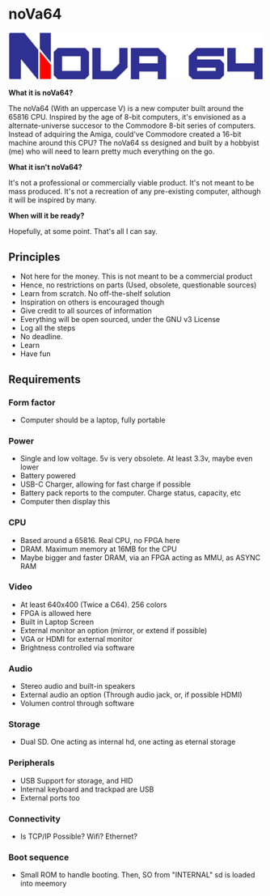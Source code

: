 # noVa64

![noVa64 logo](https://raw.githubusercontent.com/dmolinagarcia/nova64/main/docs/img/logo_nova64_big.png)

**What it is noVa64?**

The noVa64 (With an uppercase V) is a new computer built around the 65816 CPU. Inspired by the age of 8-bit computers, it's envisioned as a alternate-universe succesor to the Commodore 8-bit series of computers. Instead of adquiring the Amiga, could've Commodore created a 16-bit machine around this CPU? The noVa64 ss designed and built by a hobbyist (me) who will need to learn pretty much everything on the go.

**What it isn't noVa64?**

It's not a professional or commercially viable product.  It's not meant to be mass produced. It's not a recreation of any pre-existing computer, although it will be inspired by many.

**When will it be ready?**

Hopefully, at some point. That's all I can say.


## Principles

- Not here for the money. This is not meant to be a commercial product
- Hence, no restrictions on parts (Used, obsolete, questionable sources)
- Learn from scratch. No off-the-shelf solution
- Inspiration on others is encouraged though
- Give credit to all sources of information
- Everything will be open sourced, under the GNU v3 License
- Log all the steps
- No deadline. 
- Learn
- Have fun

## Requirements

### Form factor

- Computer should be a laptop, fully portable

### Power

- Single and low voltage. 5v is very obsolete. At least 3.3v, maybe even lower
- Battery powered
- USB-C Charger, allowing for fast charge if possible
- Battery pack reports to the computer. Charge status, capacity, etc
- Computer then display this

### CPU

- Based around a 65816. Real CPU, no FPGA here
- DRAM. Maximum memory at 16MB for the CPU
- Maybe bigger and faster DRAM, via an FPGA acting as MMU, as ASYNC RAM

### Video

- At least 640x400 (Twice a C64). 256 colors
- FPGA is allowed here
- Built in Laptop Screen
- External monitor an option (mirror, or extend if possible)
- VGA or HDMI for external monitor
- Brightness controlled via software

### Audio

- Stereo audio and built-in speakers
- External audio an option (Through audio jack, or, if possible HDMI)
- Volumen control through software

### Storage

- Dual SD. One acting as internal hd, one acting as eternal storage

### Peripherals

- USB Support for storage, and HID
- Internal keyboard and trackpad are USB
- External ports too

### Connectivity

- Is TCP/IP Possible? Wifi? Ethernet?

### Boot sequence

- Small ROM to handle booting. Then, SO from "INTERNAL" sd is loaded into meemory